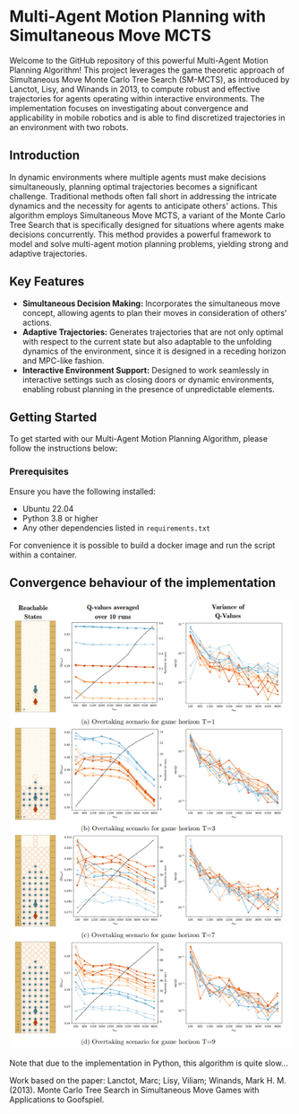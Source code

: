 # Multi-Agent Motion Planning with Simultaneous Move MCTS

Welcome to the GitHub repository of this powerful Multi-Agent Motion Planning Algorithm! This project leverages the game theoretic approach of Simultaneous Move Monte Carlo Tree Search (SM-MCTS), as introduced by Lanctot, Lisy, and Winands in 2013, to compute robust and effective trajectories for agents operating within interactive environments. The implementation focuses on investigating about convergence and applicability in mobile robotics and is able to find discretized trajectories in an environment with two robots.

## Introduction

In dynamic environments where multiple agents must make decisions simultaneously, planning optimal trajectories becomes a significant challenge. Traditional methods often fall short in addressing the intricate dynamics and the necessity for agents to anticipate others' actions. This algorithm employs Simultaneous Move MCTS, a variant of the Monte Carlo Tree Search that is specifically designed for situations where agents make decisions concurrently. This method provides a powerful framework to model and solve multi-agent motion planning problems, yielding strong and adaptive trajectories.

## Key Features

- **Simultaneous Decision Making:** Incorporates the simultaneous move concept, allowing agents to plan their moves in consideration of others' actions.
- **Adaptive Trajectories:** Generates trajectories that are not only optimal with respect to the current state but also adaptable to the unfolding dynamics of the environment, since it is designed in a receding horizon and MPC-like fashion.
- **Interactive Environment Support:** Designed to work seamlessly in interactive settings such as closing doors or dynamic environments, enabling robust planning in the presence of unpredictable elements.

## Getting Started

To get started with our Multi-Agent Motion Planning Algorithm, please follow the instructions below:

### Prerequisites

Ensure you have the following installed:

- Ubuntu 22.04
- Python 3.8 or higher
- Any other dependencies listed in `requirements.txt`

For convenience it is possible to build a docker image and run the script within a container.

## Convergence behaviour of the implementation
![image.png](https://github.com/Enjayneering/motion-planning-using-sm-mcts/blob/master/strategy_convergence.png)

Note that due to the implementation in Python, this algorithm is quite slow...

Work based on the paper:
Lanctot, Marc; Lisy, Viliam; Winands, Mark H. M. (2013). Monte Carlo Tree Search in Simultaneous Move Games with Applications to Goofspiel.

